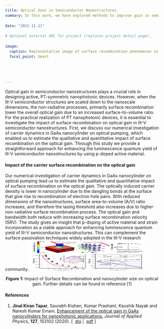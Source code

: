 ```yaml
---
title: Optical Gain in Semiconductor Nanostructures
summary: In this work, we have explored methods to improve gain in semiconductor nanostructures for designing active, PT-symmetric nanophotonic devices.

date: "2021-11-11"

# Optional external URL for project (replaces project detail page).

image:
  caption: Representative image of surface recombination phenomenon in semiconductor nanoantenna (See reference [1] for details)
  focal_point: Smart




---
```

Optical gain in semiconductor nanostructures plays a crucial role in designing active, PT-symmetric nanophotonic devices. However, when the III-V
semiconductor structures are scaled down to the nanoscale dimensions, the non-radiative processes, primarily surface recombination lower the overall optical gain due to an increased surface-to-volume
ratio. For the practical realization of PT nanophotonic devices, it is essential to investigate the impact of surface recombination on optical gain in III-V semiconductor nanostructures. First, we
discuss our numerical investigation of carrier dynamics in GaAs nanocylinder on optical pumping, which enabled us to estimate the qualitative and quantitative impact of surface recombination on
the optical gain. Through this study we provide a straightforward approach for enhancing the luminescence quantum yield of III-V semiconductor nanostructures by using p-doped active material.


#### Impact of the carrier surface recombination on the optical gain
Our numerical investigation of carrier dynamics in GaAs nanocylinder on optical pumping lead us to estimate the qualitative and quantitative impact of surface recombination on the optical gain. The optically induced carrier density is lower in nanocylinder due to the dangling bonds at the surface that give rise to recombination of electron hole pairs. With reduced dimensions of the nanostructures, surface area-to-volume (A/V) ratio increases, and therefore the lasing threshold also increases due to higher non-radiative surface recombination process. The optical gain and bandwidth both reduce with increasing surface recombination velocity (SRV). The study gives an insight that p-doping of active material and strain incorporation as a viable approach for enhancing luminescence quantum yield of III-V semiconductor nanostructures. This can complement the surface passivation techniques widely adopted in the III-V research community.
<img src="JAP_2020.png" alt="JAP 2020"  width="75%" height="100" />
<p style="text-align: center;"><b>Figure 1:</b> Impact of Surface Recombination and nanocylinder size on optical gain. Further details can be found in  reference [1]</p>



#### References

1. <b>Jinal Kiran Tapar</b>, Saurabh Kishen, Kumar Prashant, Kaushik Nayak and Naresh Kumar Emani. <a href="https://doi.org/10.1063/1.5132613">Enhancement of the optical gain in GaAs nanocylinders for nanophotonic applications.</a> <em> Journal of Applied Physics</em>, <b>127</b>, 153102 (2020).  [&nbsp; <a href="https://doi.org/10.1063/1.5132613">doi</a>&nbsp;|&nbsp; <a href="../../e-pubs/J13_JAP_Gain_in_GaAs_Nanocylinders_2020_Jinal.pdf">pdf</a>&nbsp;]

